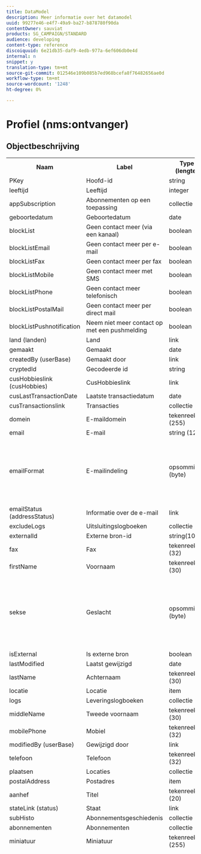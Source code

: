 ```yaml
---
title: DataModel
description: Meer informatie over het datamodel
uuid: 99277e46-e4f7-49a9-ba27-b878780f90da
contentOwner: sauviat
products: SG_CAMPAIGN/STANDARD
audience: developing
content-type: reference
discoiquuid: 6e21db35-daf9-4edb-977a-6ef606db0e4d
internal: n
snippet: y
translation-type: tm+mt
source-git-commit: 012546e109b085b7ed968bcefa8f76482656ae0d
workflow-type: tm+mt
source-wordcount: '1248'
ht-degree: 0%

---
```



# Profiel (nms:ontvanger)

## Objectbeschrijving

<table>
               <tr>
                  <th>Naam</th>
                  <th>Label</th>
                  <th>Type (lengte)</th>
                  <th>Opsommingswaarden</th>
               </tr>
               <tr>
                  <td>PKey</td>
                  <td>Hoofd-id</td>
                  <td>string </td>
                  <td> </td>
               </tr>
               <tr>
                  <td>leeftijd</td>
                  <td>Leeftijd</td>
                  <td>integer </td>
                  <td> </td>
               </tr>
               <tr>
                  <td>appSubscription</td>
                  <td>Abonnementen op een toepassing</td>
                  <td>collectie </td>
                  <td> </td>
               </tr>
               <tr>
                  <td>geboortedatum</td>
                  <td>Geboortedatum</td>
                  <td>date </td>
                  <td> </td>
               </tr>
               <tr>
                  <td>blockList</td>
                  <td>Geen contact meer (via een kanaal)</td>
                  <td>boolean </td>
                  <td> </td>
               </tr>
               <tr>
                  <td>blockListEmail</td>
                  <td>Geen contact meer per e-mail</td>
                  <td>boolean </td>
                  <td> </td>
               </tr>
               <tr>
                  <td>blockListFax</td>
                  <td>Geen contact meer per fax</td>
                  <td>boolean </td>
                  <td> </td>
               </tr>
               <tr>
                  <td>blockListMobile</td>
                  <td>Geen contact meer met SMS</td>
                  <td>boolean </td>
                  <td> </td>
               </tr>
               <tr>
                  <td>blockListPhone</td>
                  <td>Geen contact meer telefonisch</td>
                  <td>boolean </td>
                  <td> </td>
               </tr>
               <tr>
                  <td>blockListPostalMail</td>
                  <td>Geen contact meer per direct mail</td>
                  <td>boolean </td>
                  <td> </td>
               </tr>
               <tr>
                  <td>blockListPushnotification</td>
                  <td>Neem niet meer contact op met een pushmelding</td>
                  <td>boolean </td>
                  <td> </td>
               </tr>
               <tr>
                  <td>land (landen)</td>
                  <td>Land</td>
                  <td>link </td>
                  <td> </td>
               </tr>
               <tr>
                  <td>gemaakt</td>
                  <td>Gemaakt</td>
                  <td>date </td>
                  <td> </td>
               </tr>
               <tr>
                  <td>createdBy (userBase)</td>
                  <td>Gemaakt door</td>
                  <td>link </td>
                  <td> </td>
               </tr>
               <tr>
                  <td>cryptedId</td>
                  <td>Gecodeerde id</td>
                  <td>string </td>
                  <td> </td>
               </tr>
               <tr>
                  <td>cusHobbieslink (cusHobbies)</td>
                  <td>CusHobbieslink</td>
                  <td>link </td>
                  <td> </td>
               </tr>
               <tr>
                  <td>cusLastTransactionDate</td>
                  <td>Laatste transactiedatum</td>
                  <td>date </td>
                  <td> </td>
               </tr>
               <tr>
                  <td>cusTransactionslink</td>
                  <td>Transacties</td>
                  <td>collectie </td>
                  <td> </td>
               </tr>
               <tr>
                  <td>domein</td>
                  <td>E-maildomein</td>
                  <td>tekenreeks (255)</td>
                  <td> </td>
               </tr>
               <tr>
                  <td>email</td>
                  <td>E-mail</td>
                  <td>string (128)</td>
                  <td> </td>
               </tr>
               <tr>
                  <td>emailFormat</td>
                  <td>E-mailindeling</td>
                  <td>opsomming (byte) </td>
                  <td>
                     <ul>
                        <li>Tekst - tekst - 1</li>
                        <li>HTML - html - 2</li>
                        <li>INVALID VALUE - __Invalid_value__ - __Invalid_value__</li>
                        <li>Onbekend - onbekend - 0</li>
                     </ul>
                  </td>
               </tr>
               <tr>
                  <td>emailStatus (addressStatus)</td>
                  <td>Informatie over de e-mail</td>
                  <td>link </td>
                  <td> </td>
               </tr>
               <tr>
                  <td>excludeLogs</td>
                  <td>Uitsluitingslogboeken</td>
                  <td>collectie </td>
                  <td> </td>
               </tr>
               <tr>
                  <td>externalId</td>
                  <td>Externe bron-id</td>
                  <td>string(100) </td>
                  <td> </td>
               </tr>
               <tr>
                  <td>fax</td>
                  <td>Fax</td>
                  <td>tekenreeks (32)</td>
                  <td> </td>
               </tr>
               <tr>
                  <td>firstName</td>
                  <td>Voornaam</td>
                  <td>tekenreeks (30)</td>
                  <td> </td>
               </tr>
               <tr>
                  <td>sekse</td>
                  <td>Geslacht</td>
                  <td>opsomming (byte) </td>
                  <td>
                     <ul>
                        <li>Niet opgegeven - onbekend - 0</li>
                        <li>Mannelijk - mannelijk - 1</li>
                        <li>Vrouwen - vrouwen - 2</li>
                        <li>INVALID VALUE - __Invalid_value__ - __Invalid_value__</li>
                     </ul>
                  </td>
               </tr>
               <tr>
                  <td>isExternal</td>
                  <td>Is externe bron</td>
                  <td>boolean </td>
                  <td> </td>
               </tr>
               <tr>
                  <td>lastModified</td>
                  <td>Laatst gewijzigd</td>
                  <td>date </td>
                  <td> </td>
               </tr>
               <tr>
                  <td>lastName</td>
                  <td>Achternaam</td>
                  <td>tekenreeks (30)</td>
                  <td> </td>
               </tr>
               <tr>
                  <td>locatie</td>
                  <td>Locatie</td>
                  <td>item </td>
                  <td> </td>
               </tr>
               <tr>
                  <td>logs</td>
                  <td>Leveringslogboeken</td>
                  <td>collectie </td>
                  <td> </td>
               </tr>
               <tr>
                  <td>middleName</td>
                  <td>Tweede voornaam</td>
                  <td>tekenreeks (30)</td>
                  <td> </td>
               </tr>
               <tr>
                  <td>mobilePhone</td>
                  <td>Mobiel</td>
                  <td>tekenreeks (32)</td>
                  <td> </td>
               </tr>
               <tr>
                  <td>modifiedBy (userBase)</td>
                  <td>Gewijzigd door</td>
                  <td>link </td>
                  <td> </td>
               </tr>
               <tr>
                  <td>telefoon</td>
                  <td>Telefoon</td>
                  <td>tekenreeks (32)</td>
                  <td> </td>
               </tr>
               <tr>
                  <td>plaatsen</td>
                  <td>Locaties</td>
                  <td>collectie </td>
                  <td> </td>
               </tr>
               <tr>
                  <td>postalAddress</td>
                  <td>Postadres</td>
                  <td>item </td>
                  <td> </td>
               </tr>
               <tr>
                  <td>aanhef</td>
                  <td>Titel</td>
                  <td>tekenreeks (20)</td>
                  <td> </td>
               </tr>
               <tr>
                  <td>stateLink (status)</td>
                  <td>Staat</td>
                  <td>link </td>
                  <td> </td>
               </tr>
               <tr>
                  <td>subHisto</td>
                  <td>Abonnementsgeschiedenis</td>
                  <td>collectie </td>
                  <td> </td>
               </tr>
               <tr>
                  <td>abonnementen</td>
                  <td>Abonnementen</td>
                  <td>collectie </td>
                  <td> </td>
               </tr>
               <tr>
                  <td>miniatuur</td>
                  <td>Miniatuur</td>
                  <td>tekenreeks (255)</td>
                  <td> </td>
               </tr>
               <tr>
                  <td>timeZone</td>
                  <td>Tijdzone</td>
                  <td>opsomming (tekenreeks) (64)</td>
                  <td>
                     <ul>
                        <li>(GMT-02:00) Centraal-Atlantische - Atlantische_Zuid_Georgië - Atlantische/Zuid_Georgië</li>
                        <li>(GMT+02:00) Amman - Asia_Amman - Azië/Amman</li>
                        <li>(GMT-03:00) Brasi - America_Sao_Paulo - America/Sao_Paulo</li>
                        <li>(GMT+06:00) Astana, Dhaka - Asia_Dhaka - Azië/Dhaka</li>
                        <li>(GMT+06:00) Novossibirsk - Asia_Novosibirsk - Azië/Novosibirsk</li>
                        <li>(GMT+02:00) Windhoek - Afrika_Windhoek - Afrika/Windhoek</li>
                        <li>(GMT+04:00) Kaukasus, Erevan - Azië_Jerevan - Azië/Jerevan</li>
                        <li>(GMT-04:00) Manaus - America_Manaus - Amerika/Manaus</li>
                        <li>(GMT+03:30) Teheran - Azië_Teheran - Azië/Teheran</li>
                        <li>(GMT+12:00) Auckland, Wellington - Pacific_Auckland - Pacific/Auckland</li>
                        <li>(GMT+02:00) Jeruzalem - Azië_Jeruzalem - Azië/Jeruzalem</li>
                        <li>(GMT+03:00) Moskou, St. Petersburg, Volgograd - Europa_Moskou - Europa/Moskou</li>
                        <li>(GMT+09:30) Adelaïde - Australia_Adelaide - Australia/Adelaide</li>
                        <li>(GMT+10:00) Canberra, Melbourne, Sydney - Australia_Canberra - Australia/Canberra</li>
                        <li>(GMT+08:00) Perth - Australia_Perth - Australia/Perth</li>
                        <li>(GMT+09:00) Yakoutsk - Azië_Yakutsk - Azië/Yakutsk</li>
                        <li>(GMT-10:00) Hawai - Pacific_Honolulu - Pacific/Honolulu</li>
                        <li>(GMT+04:00) Bakoe - Azië_Bakoe - Azië/Bakoe</li>
                        <li>(GMT+10:00) Vladivostok - Azië_Vladivostok - Azië/Vladivostok</li>
                        <li>(GMT+09:00) Seoul - Asia_Seoul - Azië/Seoul</li>
                        <li>(GMT+01:00) Sarajevo, Skoplje, Sofia, Warschau, Zagreb - Europe_Sarajevo - Europe/Sarajevo</li>
                        <li>(GMT+04:00) Abu Dhabi, Muscat - Asia_Muscat - Azië/Muscat</li>
                        <li>(GMT+08:00) Kuala Lumpur, Singapore - Azië_Kuala_Lumpur - Azië/Kuala_Lumpur</li>
                        <li>(GMT+09:00) Osaka, Sapporo, Tokio - Azië_Tokio - Azië/Tokio</li>
                        <li>(GMT+10:00) Brisbane - Australië_Brisbane - Australië/Brisbane</li>
                        <li>(GMT+05:30) Sri Jayawardenepura - Asia_Colombo - Azië/Colombo</li>
                        <li>(GMT+02:00) Harare, Pretoria - Afrika_Harare - Afrika/Harare</li>
                        <li>(GMT+08:00) Oulan-Bator - Asia_Ulan_Bator - Asia/Ulan_Bator</li>
                        <li>(GMT-02:00) Greenwich Mean Time minus 2 uur - Gmt_m2 - Etc/GMT+2</li>
                        <li>(GMT-03:00) Greenwich Mean Time minus 3 uur - Gmt_m3 - Etc/GMT+3</li>
                        <li>(GMT-01:00) Greenwich Mean Time minus 1 uur - Gmt_m1 - EC/GMT+1</li>
                        <li>(GMT-06:00) Greenwich Mean Time minus 6 uur - Gmt_m6 - EC/GMT+6</li>
                        <li>(GMT-07:00) Greenwich Mean Time minus 7 uur - Gmt_m7 - Etc/GMT+7</li>
                        <li>(GMT-04:00) Greenwich Mean Time minus 4 uur - Gmt_m4 - Etc/GMT+4</li>
                        <li>(GMT) Casablanca - Africa_Casablanca - Afrika/Casablanca</li>
                        <li>(GMT+05:30) Kolkata, Chennai, Mumbai, New Delhi - Asia_Kolkata - Asia/Kolkata</li>
                        <li>(GMT-11:00) Greenwich Mean Time minus 11 uur - Gmt_m11 - Etc/GMT+11</li>
                        <li>(GMT-09:00) Greenwich Mean Time minus 9 uur - Gmt_m9 - EC/GMT+9</li>
                        <li>(GMT-03:30) Newfoundland - America_St_Johns - America/St_Johns</li>
                        <li>(GMT+03:00) Greenwich Mean Time plus 3 uur - Gmt_p3 - Etc/GMT-3</li>
                        <li>(GMT-04:30) Caracas - America_Caracas - America/Caracas</li>
                        <li>(GMT+01:00) Amsterdam, Berlijn, Bern, Rome, Stockholm, Wenen - Europa_Berlijn - Europa/Berlijn</li>
                        <li>(GMT-07:00) Chihuahua, La Paz, Mazatlan - America_Chihuahua - America/Chihuahua</li>
                        <li>(GMT+03:00) Nairobi - Africa_Nairobi - Afrika/Nairobi</li>
                        <li>(GMT-04:00) Asunción - America_Asuncion - America/Asuncion</li>
                        <li>(GMT+03:00) Bagdad - Asia_Bagdad - Azië/Bagdad</li>
                        <li>(GMT-10:00) Greenwich Mean Time minus 10 uur - Gmt_m10 - Etc/GMT+10</li>
                        <li>(GMT-03:00) Groenland - America_Godthab - Amerika/Godthab</li>
                        <li>(GMT+02:00) Damas - Asia_Damascus - Asia/Damascus</li>
                        <li>(GMT-11:00) Samoa - Pacific_Samoa - Pacific/Samoa</li>
                        <li>(GMT-05:00) Bogota, Lima, Quito - America_Bogota - America/Bogota</li>
                        <li>(GMT+01:00) Brussel, Kopenhagen, Madrid, Parijs - Europa_Parijs - Europa/Parijs</li>
                        <li>(GMT+08:00) Beijing, Chongqing, Hongkong, Urumqi - Asia_Shanghai - Azië/Shanghai</li>
                        <li>(GMT+12:00) Fidji - Pacific_Fiji - Pacific/Fiji</li>
                        <li>(GMT+02:00) Athene, Istanboel, Minsk - Europa_Athene - Europa/Athene</li>
                        <li>(GMT+04:00) Tbilissi - Asia_Tbilisi - Azië/Tbilisi</li>
                        <li>INVALID VALUE - __Invalid_value__ - __Invalid_value__</li>
                        <li>(GMT+05:45) Katmandu - Asia_Katmandu - Azië/Katmandu</li>
                        <li>(GMT-05:00) Indiana (Oost) - America_Indianapolis - Amerika/Indianapolis</li>
                        <li>(GMT-01:00) Kaapverdische eilanden - Atlantic_Kaapverdië - Atlantic/Kaapverdië</li>
                        <li>(GMT+04:00) Port Louis - Indian_Mauritius - Indian/Mauritius</li>
                        <li>(GMT+08:00) Taipei - Azië_Taipei - Azië/Taipei</li>
                        <li>(GMT+06:30) Rangoon - Asia_Rangoon - Azië/Rangoon</li>
                        <li>(GMT+11:00) Magadan, de Salomonseilanden, Nieuw-Caledonië - Pacific_Guadalcanal - Pacific/Guadalcanal</li>
                        <li>(GMT+02:00) Caïro - Afrika_Caïro - Afrika/Caïro</li>
                        <li>(GMT+05:00) Iekaterinburg - Azië_Jekaterinburg - Azië/Jekaterinburg</li>
                        <li>(GMT+08:00) Irkoutsk - Azië_Irkutsk - Azië/Irkutsk</li>
                        <li>(GMT+10:00) Guam, Port Moresby - Pacific_Guam - Pacific/Guam</li>
                        <li>(GMT-04:00) Atlantic Standard Time (Canada) - America_Halifax - America/Halifax</li>
                        <li>(GMT) Greenwich Mean Time - GMT - GMT</li>
                        <li>Standaard - geen - geen</li>
                        <li>(GMT-04:00) La Paz - America_La_Paz - America/La_Paz</li>
                        <li>(GMT-06:00) Guadalajara, Mexico, Monterrey - America_Mexico_City - America/Mexico_City</li>
                        <li>(GMT+09:30) Darwin - Australia_Darwin - Australia/Darwin</li>
                        <li>(GMT-05:00) Est (Verenigde Staten en Canada) - America_New_York - America/New_York</li>
                        <li>(GMT-05:00) Greenwich Mean Time minus 5 uur - Gmt_m5 - EC/GMT+5</li>
                        <li>(GMT+05:00) Islamabad, Karachi, Tachkent - Asia_Karachi - Asia/Karachi</li>
                        <li>(GMT+03:00) Koweït, Riyad - Asia_Riyad - Asia/Riyad</li>
                        <li>(GMT-08:00) Greenwich Mean Time minus 8 uur - Gmt_m8 - Etc/GMT+8</li>
                        <li>(GMT-01:00) De Azoren - Atlantic_Azoren - Atlantische Oceaan/Azoren</li>
                        <li>(GMT+07:00) Bangkok, Hanoi, Djakarta - Asia_Bangkok - Azië/Bangkok</li>
                        <li>(GMT) Monrovia - Afrika_Monrovia - Afrika/Monrovia</li>
                        <li>(GMT-09:00) Alaska - America_Anchorage - America/Anchorage</li>
                        <li>(GMT+01:00) Belgrado, Bratislava, Boedapest, Ljubljana, Praag - Europa_Belgrado - Europa/Belgrado</li>
                        <li>(GMT) Reykjavik - Atlantic_Reykjavik - Atlantic/Reykjavik</li>
                        <li>(GMT+02:00) Boekarest - Europa_Boekarest - Europa/Boekarest</li>
                        <li>(GMT+05:00) Greenwich Mean Time plus 5 uur - Gmt_p5 - Etc/GMT-5</li>
                        <li>(GMT+04:00) Greenwich Mean Time plus 4 uur - Gmt_p4 - Etc/GMT-4</li>
                        <li>(GMT+07:00) Greenwich Mean Time plus 7 uur - GMT_p7 - Etc/GMT-7</li>
                        <li>(GMT+06:00) Greenwich Mean Time plus 6 uur - Gmt_p6 - Etc/GMT-6</li>
                        <li>(GMT+01:00) Greenwich Mean Time plus 1 uur - Gmt_p1 - Etc/GMT-1</li>
                        <li>(GMT-08:00) Pacific (Verenigde Staten en Canada) - America_Los_Angeles - America/Los_Angeles</li>
                        <li>(GMT+02:00) Greenwich Mean Time plus 2 uur - Gmt_p2 - Etc/GMT-2</li>
                        <li>(GMT+07:00) Krasnoïarsk - Azië_Krasnoyarsk - Azië/Krasnoyarsk</li>
                        <li>(GMT+09:00) Greenwich Mean Time plus 9 uur - Gmt_p9 - EC/GMT-9</li>
                        <li>(GMT+08:00) Greenwich Mean Time plus 8 uur - Gmt_p8 - Etc/GMT-8</li>
                        <li>(GMT+10:00) Hobart - Australië_Hobart - Australië/Hobart</li>
                        <li>(GMT+13:00) Nuku'alofa - Pacific_Tongatapu - Pacific/Tongatapu</li>
                        <li>(GMT-06:00) Midden-Amerika - Amerika_Regina - Amerika/Regina</li>
                        <li>(GMT-03:00) Buenos Aires, Cayenne, Fortaleza - America_Buenos_Aires - America/Buenos_Aires</li>
                        <li>(GMT-07:00) Rocky Mountains (Verenigde Staten en Canada) - America_Denver - America/Denver</li>
                        <li>(GMT+01:00) Centraal-Afrika - West - Afrika_Luanda - Afrika/Luanda</li>
                        <li>(GMT+02:00) Helsinki, Kiev, Riga, Sofia, Tallinn, Vilnius - Europa_Helsinki - Europa/Helsinki</li>
                        <li>(GMT) Greenwich Mean Time: Dublin, Edinburgh, Lissabon, Londen - Europe_London - Europe/London</li>
                        <li>(GMT-07:00) Arizona - America_Phoenix - America/Phoenix</li>
                        <li>(GMT+02:00) Beiroet - Asia_Beiroet - Azië/Beiroet</li>
                        <li>(GMT+04:30) Kabul - Asia_Kabul - Azië/Kabul</li>
                        <li>(GMT-06:00) Center (Verenigde Staten en Canada) - America_Chicago - America/Chicago</li>
                        <li>(GMT+11:00) Greenwich Mean Time plus 11 uur - GMT_p11 - Etc/GMT-11</li>
                        <li>(GMT+10:00) Greenwich Mean Time plus 10 uur - GMT_p10 - Etc/GMT-10</li>
                        <li>(GMT+13:00) Greenwich Mean Time plus 13 uur - Gmt_p13 - Etc/GMT-13</li>
                        <li>(GMT+12:00) Greenwich Mean Time plus 12 uur - Gmt_p12 - Etc/GMT-12</li>
                        <li>(GMT-04:00) Santiago - America_Santiago - America/Santiago</li>
                        <li>(GMT-03:00) Montevideo - America_Montevideo - America/Montevideo</li>
                        <li>(GMT-04:00) Cuiaba - America_Cuiaba - America/Cuiaba</li>
                     </ul>
                  </td>
               </tr>
               <tr>
                  <td>titel</td>
                  <td>Profiel</td>
                  <td>tekenreeks (255)</td>
                  <td> </td>
               </tr>
               <tr>
                  <td>bijhouden</td>
                  <td>Logboeken bijhouden</td>
                  <td>collectie </td>
                  <td> </td>
               </tr>
            </table>


## Filters


Geboortedatum

<table>
<tr>
<th>Naam</th>
<th>Type</th>
</tr>
<tr>
<td>includeStart</td>
<td>boolean</td>
</tr>
<tr>
<td>previousUnitsValue</td>
<td>integer</td>
</tr>
<tr>
<td>nextUnitsValue</td>
<td>integer</td>
</tr>
<tr>
<td>endDay</td>
<td>date</td>
</tr>
<tr>
<td>precisie</td>
<td>opsomming</td>
</tr>
<tr>
<td>relativeValue</td>
<td>string</td>
</tr>
<tr>
<td>maand</td>
<td>date</td>
</tr>
<tr>
<td>operator</td>
<td>opsomming</td>
</tr>
<tr>
<td>includeEnd</td>
<td>boolean</td>
</tr>
<tr>
<td>endMonth</td>
<td>date</td>
</tr>
<tr>
<td>type</td>
<td>opsomming</td>
</tr>
<tr>
<td>dag</td>
<td>date</td>
</tr>
</table>

Per e-mail (via e-mail)

<table>
<tr>
<th>Naam</th>
<th>Type</th>
</tr>
<tr>
<td>email</td>
<td>string</td>
</tr>
</table>

Op toetsen (byKeysProfile)

<table>
<tr>
<th>Naam</th>
<th>Type</th>
</tr>
<tr>
<td>email</td>
<td>string</td>
</tr>
</table>

Op naam of e-mail (doorText)

<table>
<tr>
<th>Naam</th>
<th>Type</th>
</tr>
<tr>
<td>text</td>
<td>string</td>
</tr>
</table>

Op statisch publiek (byStaticAudience)

<table>
<tr>
<th>Naam</th>
<th>Type</th>
</tr>
<tr>
<td>publiek</td>
<td>link</td>
</tr>
</table>

Klikt (hasClickedDelivery)

<table>
<tr>
<th>Naam</th>
<th>Type</th>
</tr>
<tr>
<td>levering</td>
<td>link</td>
</tr>
</table>

Geopend (hasOpenDelivery)

<table>
<tr>
<th>Naam</th>
<th>Type</th>
</tr>
<tr>
<td>levering</td>
<td>link</td>
</tr>
</table>

Profiel (profiel)

<table>
<tr>
<th>Naam</th>
<th>Type</th>
</tr>
<tr>
<td>profiel</td>
<td>link</td>
</tr>
</table>

Ontvangen (hasReceivedDelivery)

<table>
<tr>
<th>Naam</th>
<th>Type</th>
</tr>
<tr>
<td>levering</td>
<td>link</td>
</tr>
</table>

Abonnees (abonnees)

<table>
<tr>
<th>Naam</th>
<th>Type</th>
</tr>
<tr>
<td>service</td>
<td>link</td>
</tr>
</table>